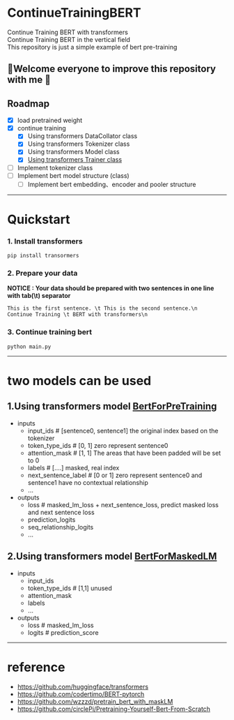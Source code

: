 # ContinueTrainingBERT
Continue Training BERT with transformers  
Continue Training BERT in the vertical field  
This repository is just a simple example of bert pre-training   
## 🎉Welcome everyone to improve this repository with me 🎉
## Roadmap
- [x] load pretrained weight
- [x] continue training
  - [x] Using transformers DataCollator class
  - [x] Using transformers Tokenizer class
  - [x] Using transformers Model class
  - [x] [Using transformers Trainer class](https://github.com/iGangao/ContinueTrainingBERT/blob/master/trainer_to_train.py)
- [ ] Implement tokenizer class
- [ ] Implement bert model structure (class)
  - [ ] Implement bert embedding、encoder and pooler structure

---
# Quickstart
### 1. Install transformers
`pip install transormers`
### 2. Prepare your data
**NOTICE : Your data should be prepared with two sentences in one line with tab(\t) separator**
```
This is the first sentence. \t This is the second sentence.\n
Continue Training \t BERT with transformers\n
```
### 3. Continue training bert
`python main.py`

 ---
# two models can be used
## 1.Using transformers model [BertForPreTraining](https://huggingface.co/docs/transformers/v4.31.0/en/model_doc/bert#transformers.BertForPreTraining)
- inputs
  - input_ids              # [sentence0, sentence1] the original index based on the tokenizer
  - token_type_ids         # [0, 1] zero represent sentence0
  - attention_mask         # [1, 1] The areas that have been padded will be set to 0
  - labels                 # [....] masked, real index
  - next_sentence_label    # [0 or 1] zero represent sentence0 and sentence1 have no contextual relationship
  - ...
- outputs
  - loss                      # masked_lm_loss + next_sentence_loss, predict masked loss and next sentence loss  
  - prediction_logits
  - seq_relationship_logits
  - ...
## 2.Using transformers model [BertForMaskedLM](https://huggingface.co/docs/transformers/v4.31.0/en/model_doc/bert#transformers.BertForMaskedLM)
- inputs
    - input_ids
    - token_type_ids      # [1,1] unused
    - attention_mask      
    - labels
    - ...
- outputs
    - loss                # masked_lm_loss
    - logits              # prediction_score

---
# reference
- https://github.com/huggingface/transformers
- https://github.com/codertimo/BERT-pytorch
- https://github.com/wzzzd/pretrain_bert_with_maskLM
- https://github.com/circlePi/Pretraining-Yourself-Bert-From-Scratch
